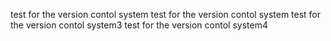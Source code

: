 test for the version contol system
test for the version contol system
test for the version contol system3
test for the version contol system4
